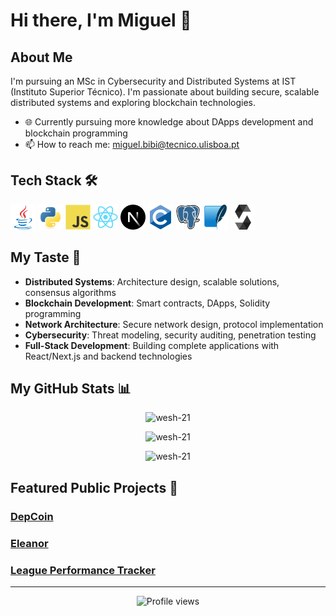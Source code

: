 # Hi there, I'm Miguel 👋

## About Me

I'm pursuing an MSc in Cybersecurity and Distributed Systems at IST (Instituto Superior Técnico). I'm passionate about building secure, scalable distributed systems and exploring blockchain technologies.

- 🌐 Currently pursuing more knowledge about DApps development and blockchain programming
- 📫 How to reach me: miguel.bibi@tecnico.ulisboa.pt

## Tech Stack 🛠️

<p align="left">
<img src="https://raw.githubusercontent.com/devicons/devicon/master/icons/java/java-original.svg" alt="java" width="40" height="40"/>
<img src="https://raw.githubusercontent.com/devicons/devicon/master/icons/python/python-original.svg" alt="python" width="40" height="40"/>
<img src="https://raw.githubusercontent.com/devicons/devicon/master/icons/javascript/javascript-original.svg" alt="javascript" width="40" height="40"/>
<img src="https://raw.githubusercontent.com/devicons/devicon/master/icons/react/react-original.svg" alt="reactjs" width="40" height="40"/>
<img src="https://raw.githubusercontent.com/devicons/devicon/master/icons/nextjs/nextjs-original.svg" alt="nextjs" width="40" height="40"/>
<img src="https://raw.githubusercontent.com/devicons/devicon/master/icons/c/c-original.svg" alt="c" width="40" height="40"/>
<img src="https://raw.githubusercontent.com/devicons/devicon/master/icons/postgresql/postgresql-original.svg" alt="postgresql" width="40" height="40"/>
<img src="https://raw.githubusercontent.com/devicons/devicon/master/icons/sqlite/sqlite-original.svg" alt="sqlite" width="40" height="40"/>
<img src="https://raw.githubusercontent.com/devicons/devicon/master/icons/solidity/solidity-original.svg" alt="solidity" width="40" height="40"/>
</p>

## My Taste 🥘

- **Distributed Systems**: Architecture design, scalable solutions, consensus algorithms
- **Blockchain Development**: Smart contracts, DApps, Solidity programming
- **Network Architecture**: Secure network design, protocol implementation
- **Cybersecurity**: Threat modeling, security auditing, penetration testing
- **Full-Stack Development**: Building complete applications with React/Next.js and backend technologies

## My GitHub Stats 📊

<p align="center">
  <img src="https://github-readme-stats.vercel.app/api?username=wesh-21&show_icons=true&theme=radical" alt="wesh-21" />
</p>

<p align="center">
  <img src="https://github-readme-streak-stats.herokuapp.com/?user=wesh-21&theme=radical" alt="wesh-21" />
</p>

<p align="center">
  <img src="https://github-readme-stats.vercel.app/api/top-langs/?username=wesh-21&layout=compact&theme=radical" alt="wesh-21" />
</p>

## Featured Public Projects 🚀

### [DepCoin](https://github.com/wesh-21/DepCoin)
### [Eleanor](https://github.com/wesh-21/eleanor)
### [League Performance Tracker](https://github.com/wesh-21/league-performance-tracker)

---
<p align="center">
  <img src="https://komarev.com/ghpvc/?username=wesh-21&color=blueviolet" alt="Profile views"/>
</p>
